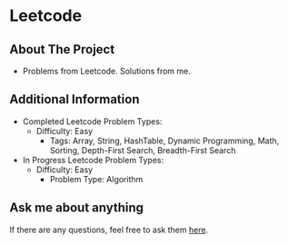 # Leetcode

## About The Project
- Problems from Leetcode. Solutions from me.
## Additional Information
- Completed Leetcode Problem Types:
  - Difficulty: Easy
    - Tags: Array, String, HashTable, Dynamic Programming, Math, Sorting, Depth-First Search, Breadth-First Search
- In Progress Leetcode Problem Types:
  - Difficulty: Easy
    - Problem Type: Algorithm
  
## Ask me about anything
If there are any questions, feel free to ask them [here](https://github.com/ChibiKev/Leetcode/issues).